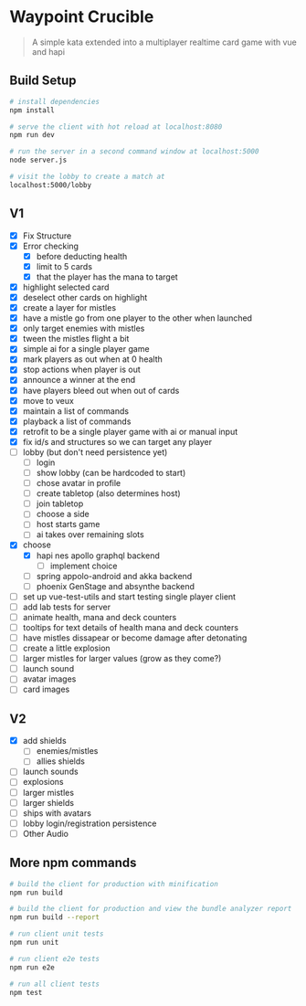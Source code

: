 # Waypoint Crucible

> A simple kata extended into a multiplayer realtime card game with vue and hapi

## Build Setup

``` bash
# install dependencies
npm install

# serve the client with hot reload at localhost:8080
npm run dev

# run the server in a second command window at localhost:5000
node server.js

# visit the lobby to create a match at
localhost:5000/lobby

```

## V1
- [x] Fix Structure
- [X] Error checking
    - [X] before deducting health
    - [X] limit to 5 cards
    - [X] that the player has the mana to target
- [X] highlight selected card
- [X] deselect other cards on highlight
- [X] create a layer for mistles
- [X] have a mistle go from one player to the other when launched
- [X] only target enemies with mistles
- [X] tween the mistles flight a bit
- [X] simple ai for a single player game
- [X] mark players as out when at 0 health
- [X] stop actions when player is out
- [X] announce a winner at the end
- [X] have players bleed out when out of cards
- [X] move to veux
- [X] maintain a list of commands
- [X] playback a list of commands
- [X] retrofit to be a single player game with ai or manual input
- [X] fix id/s and structures so we can target any player
- [ ] lobby (but don't need persistence yet)
    - [ ] login 
    - [ ] show lobby (can be hardcoded to start)
    - [ ] chose avatar in profile
    - [ ] create tabletop (also determines host)
    - [ ] join tabletop
    - [ ] choose a side
    - [ ] host starts game
    - [ ] ai takes over remaining slots
- [X] choose
	- [X] hapi nes apollo graphql backend
		- [ ] implement choice
	- [ ] spring appolo-android and akka backend
	- [ ] phoenix GenStage and absynthe backend
- [ ] set up vue-test-utils and start testing single player client
- [ ] add lab tests for server
- [ ] animate health, mana and deck counters
- [ ] tooltips for text details of health mana and deck counters
- [ ] have mistles dissapear or become damage after detonating
- [ ] create a little explosion
- [ ] larger mistles for larger values (grow as they come?)
- [ ] launch sound
- [ ] avatar images
- [ ] card images

## V2
- [X] add shields
    - [ ] enemies/mistles
    - [ ] allies shields
- [ ] launch sounds
- [ ] explosions
- [ ] larger mistles
- [ ] larger shields
- [ ] ships with avatars
- [ ] lobby login/registration persistence
- [ ] Other Audio

## More npm commands

``` bash
# build the client for production with minification
npm run build

# build the client for production and view the bundle analyzer report
npm run build --report

# run client unit tests
npm run unit

# run client e2e tests
npm run e2e

# run all client tests
npm test
```
